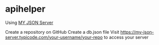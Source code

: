 # apihelper

Using [MY JSON Server](https://my-json-server.typicode.com/)

Create a repository on GitHub
Create a db.json file
Visit https://my-json-server.typicode.com/your-username/your-repo to access your server

